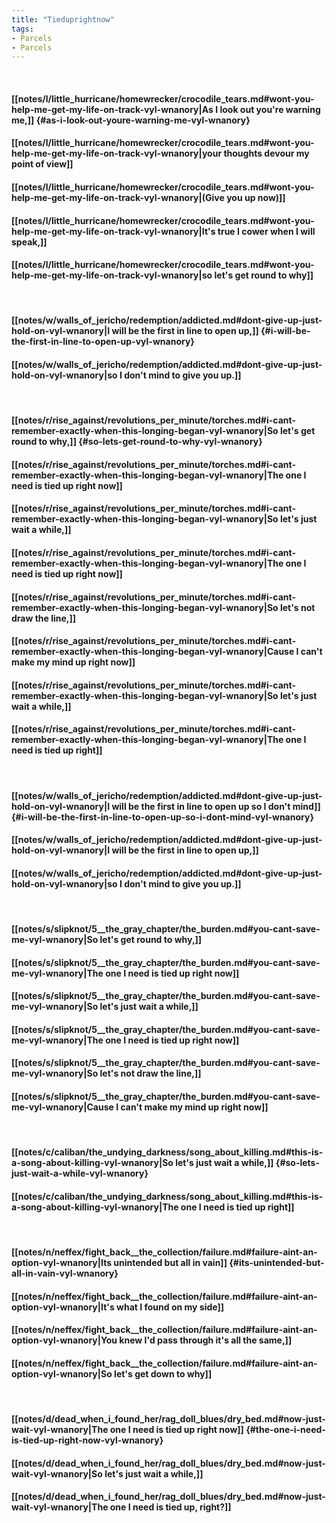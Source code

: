 ```yaml
---
title: "Tieduprightnow"
tags:
- Parcels
- Parcels
---
```

&nbsp;
#### [[notes/l/little_hurricane/homewrecker/crocodile_tears.md#wont-you-help-me-get-my-life-on-track-vyl-wnanory|As I look out you're warning me,]] {#as-i-look-out-youre-warning-me-vyl-wnanory}
#### [[notes/l/little_hurricane/homewrecker/crocodile_tears.md#wont-you-help-me-get-my-life-on-track-vyl-wnanory|your thoughts devour my point of view]]
#### [[notes/l/little_hurricane/homewrecker/crocodile_tears.md#wont-you-help-me-get-my-life-on-track-vyl-wnanory|(Give you up now)]]
#### [[notes/l/little_hurricane/homewrecker/crocodile_tears.md#wont-you-help-me-get-my-life-on-track-vyl-wnanory|It's true I cower when I will speak,]]
#### [[notes/l/little_hurricane/homewrecker/crocodile_tears.md#wont-you-help-me-get-my-life-on-track-vyl-wnanory|so let's get round to why]]
&nbsp;
#### [[notes/w/walls_of_jericho/redemption/addicted.md#dont-give-up-just-hold-on-vyl-wnanory|I will be the first in line to open up,]] {#i-will-be-the-first-in-line-to-open-up-vyl-wnanory}
#### [[notes/w/walls_of_jericho/redemption/addicted.md#dont-give-up-just-hold-on-vyl-wnanory|so I don't mind to give you up.]]
&nbsp;
#### [[notes/r/rise_against/revolutions_per_minute/torches.md#i-cant-remember-exactly-when-this-longing-began-vyl-wnanory|So let's get round to why,]] {#so-lets-get-round-to-why-vyl-wnanory}
#### [[notes/r/rise_against/revolutions_per_minute/torches.md#i-cant-remember-exactly-when-this-longing-began-vyl-wnanory|The one I need is tied up right now]]
#### [[notes/r/rise_against/revolutions_per_minute/torches.md#i-cant-remember-exactly-when-this-longing-began-vyl-wnanory|So let's just wait a while,]]
#### [[notes/r/rise_against/revolutions_per_minute/torches.md#i-cant-remember-exactly-when-this-longing-began-vyl-wnanory|The one I need is tied up right now]]
#### [[notes/r/rise_against/revolutions_per_minute/torches.md#i-cant-remember-exactly-when-this-longing-began-vyl-wnanory|So let's not draw the line,]]
#### [[notes/r/rise_against/revolutions_per_minute/torches.md#i-cant-remember-exactly-when-this-longing-began-vyl-wnanory|Cause I can't make my mind up right now]]
#### [[notes/r/rise_against/revolutions_per_minute/torches.md#i-cant-remember-exactly-when-this-longing-began-vyl-wnanory|So let's just wait a while,]]
#### [[notes/r/rise_against/revolutions_per_minute/torches.md#i-cant-remember-exactly-when-this-longing-began-vyl-wnanory|The one I need is tied up right]]
&nbsp;
#### [[notes/w/walls_of_jericho/redemption/addicted.md#dont-give-up-just-hold-on-vyl-wnanory|I will be the first in line to open up so I don't mind]] {#i-will-be-the-first-in-line-to-open-up-so-i-dont-mind-vyl-wnanory}
#### [[notes/w/walls_of_jericho/redemption/addicted.md#dont-give-up-just-hold-on-vyl-wnanory|I will be the first in line to open up,]]
#### [[notes/w/walls_of_jericho/redemption/addicted.md#dont-give-up-just-hold-on-vyl-wnanory|so I don't mind to give you up.]]
&nbsp;
#### [[notes/s/slipknot/5__the_gray_chapter/the_burden.md#you-cant-save-me-vyl-wnanory|So let's get round to why,]]
#### [[notes/s/slipknot/5__the_gray_chapter/the_burden.md#you-cant-save-me-vyl-wnanory|The one I need is tied up right now]]
#### [[notes/s/slipknot/5__the_gray_chapter/the_burden.md#you-cant-save-me-vyl-wnanory|So let's just wait a while,]]
#### [[notes/s/slipknot/5__the_gray_chapter/the_burden.md#you-cant-save-me-vyl-wnanory|The one I need is tied up right now]]
#### [[notes/s/slipknot/5__the_gray_chapter/the_burden.md#you-cant-save-me-vyl-wnanory|So let's not draw the line,]]
#### [[notes/s/slipknot/5__the_gray_chapter/the_burden.md#you-cant-save-me-vyl-wnanory|Cause I can't make my mind up right now]]
&nbsp;
#### [[notes/c/caliban/the_undying_darkness/song_about_killing.md#this-is-a-song-about-killing-vyl-wnanory|So let's just wait a while,]] {#so-lets-just-wait-a-while-vyl-wnanory}
#### [[notes/c/caliban/the_undying_darkness/song_about_killing.md#this-is-a-song-about-killing-vyl-wnanory|The one I need is tied up right]]
&nbsp;
#### [[notes/n/neffex/fight_back__the_collection/failure.md#failure-aint-an-option-vyl-wnanory|Its unintended but all in vain]] {#its-unintended-but-all-in-vain-vyl-wnanory}
#### [[notes/n/neffex/fight_back__the_collection/failure.md#failure-aint-an-option-vyl-wnanory|It's what I found on my side]]
#### [[notes/n/neffex/fight_back__the_collection/failure.md#failure-aint-an-option-vyl-wnanory|You knew I'd pass through it's all the same,]]
#### [[notes/n/neffex/fight_back__the_collection/failure.md#failure-aint-an-option-vyl-wnanory|So let's get down to why]]
&nbsp;
#### [[notes/d/dead_when_i_found_her/rag_doll_blues/dry_bed.md#now-just-wait-vyl-wnanory|The one I need is tied up right now]] {#the-one-i-need-is-tied-up-right-now-vyl-wnanory}
#### [[notes/d/dead_when_i_found_her/rag_doll_blues/dry_bed.md#now-just-wait-vyl-wnanory|So let's just wait a while,]]
#### [[notes/d/dead_when_i_found_her/rag_doll_blues/dry_bed.md#now-just-wait-vyl-wnanory|The one I need is tied up, right?]]
